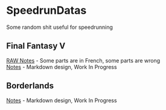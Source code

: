 SpeedrunDatas
=============

Some random shit useful for speedrunning

## Final Fantasy V
[RAW Notes](https://github.com/Incalex/SpeedrunDatas/blob/master/Routes/Final%20Fantasy%20V%20-%20RAW.txt) - Some parts are in French, some parts are wrong  
[Notes](https://github.com/Incalex/SpeedrunDatas/blob/master/Routes/Final%20Fantasy%20V.md) - Markdown design, Work In Progress

## Borderlands
[Notes]() - Markdown design, Work In Progress

